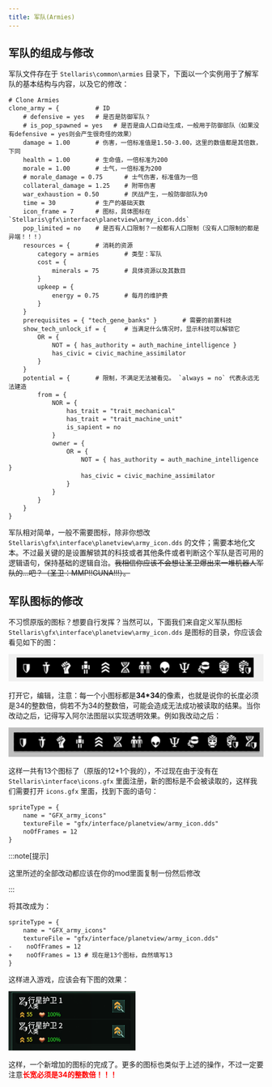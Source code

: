 ```yaml
---
title: 军队(Armies)
---
```


## 军队的组成与修改

军队文件存在于 `Stellaris\common\armies` 目录下，下面以一个实例用于了解军队的基本结构与内容，以及它的修改：

```pdx
# Clone Armies
clone_army = {          # ID
    # defensive = yes   # 是否是防御军队？
    # is_pop_spawned = yes   # 是否是由人口自动生成，一般用于防御部队（如果没有defensive = yes则会产生很奇怪的效果）
    damage = 1.00       # 伤害，一倍标准值是1.50-3.00，这里的数值都是其倍数，下同
    health = 1.00       # 生命值，一倍标准为200
    morale = 1.00       # 士气，一倍标准为200
    # morale_damage = 0.75      # 士气伤害，标准值为一倍
    collateral_damage = 1.25    # 附带伤害
    war_exhaustion = 0.50       # 厌战产生，一般防御部队为0
    time = 30           # 生产的基础天数
    icon_frame = 7      # 图标，具体图标在 `Stellaris\gfx\interface\planetview\army_icon.dds`
    pop_limited = no    # 是否有人口限制？一般都有人口限制（没有人口限制的都是异端！！！）
    resources = {       # 消耗的资源
        category = armies       # 类型：军队
        cost = {
            minerals = 75       # 具体资源以及其数目
        }
        upkeep = {
            energy = 0.75       # 每月的维护费
        }
    }
    prerequisites = { "tech_gene_banks" }       # 需要的前置科技
    show_tech_unlock_if = {     # 当满足什么情况时，显示科技可以解锁它
        OR = {
            NOT = { has_authority = auth_machine_intelligence }
            has_civic = civic_machine_assimilator
        }
    }
    potential = {       # 限制，不满足无法被看见。 `always = no` 代表永远无法建造
        from = {
            NOR = {
                has_trait = "trait_mechanical"
                has_trait = "trait_machine_unit"
                is_sapient = no
            }
            owner = {
                OR = {
                    NOT = { has_authority = auth_machine_intelligence }
                    has_civic = civic_machine_assimilator
                }
            }
        }
    }
}
```

军队相对简单，一般不需要图标，除非你想改 `Stellaris\gfx\interface\planetview\army_icon.dds` 的文件；需要本地化文本。不过最关键的是设置解锁其的科技或者其他条件或者判断这个军队是否可用的逻辑语句，保持基础的逻辑自治。<s>我相信你应该不会想让圣卫爆出来一堆机器人军队的...吧？（圣卫：MMP!!GUNA!!!）。</s>

## 军队图标的修改

不习惯原版的图标？想要自行发挥？当然可以，下面我们来自定义军队图标 `Stellaris\gfx\interface\planetview\army_icon.dds` 是图标的目录，你应该会看见如下的图：

![img](../../../../assets/guides/common_modding/armies.assets/clip_image002.png)

打开它，编辑，注意：每一个小图标都是**34\*34**的像素，也就是说你的长度必须是34的整数倍，倘若不为34的整数倍，可能会造成无法成功被读取的结果。当你改动之后，记得写入阿尔法图层以实现透明效果。例如我改动之后：

![img](../../../../assets/guides/common_modding/armies.assets/clip_image002-16883695789982.png)

这样一共有13个图标了（原版的12+1个我的），不过现在由于没有在 `Stellaris\interface\icons.gfx` 里面注册，新的图标是不会被读取的，这样我们需要打开 `icons.gfx` 里面，找到下面的语句：

```pdx
spriteType = {
    name = "GFX_army_icons"
    textureFile = "gfx/interface/planetview/army_icon.dds"
    noOfFrames = 12
}
```

:::note[提示]

这里所述的全部改动都应该在你的mod里面复制一份然后修改

:::

将其改成为：

```diff-pdx
spriteType = {
    name = "GFX_army_icons"
    textureFile = "gfx/interface/planetview/army_icon.dds"
-    noOfFrames = 12
+    noOfFrames = 13 # 现在是13个图标，自然填写13
}
```

这样进入游戏，应该会有下图的效果：

![img](../../../../assets/guides/common_modding/armies.assets/clip_image002-16883696597546.png)

这样，一个新增加的图标的完成了。更多的图标也类似于上述的操作，不过一定要注意<font color="red"><b>长宽必须是34的整数倍！！！</b></font>
